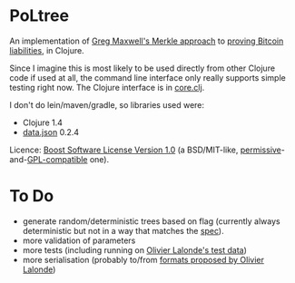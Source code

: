 PoLtree
=======

An implementation of [Greg Maxwell's Merkle approach][merkle] to [proving
Bitcoin liabilities][proving], in Clojure.

Since I imagine this is most likely to be used directly from other Clojure code
if used at all, the command line interface only really supports simple testing
right now.  The Clojure interface is in [core.clj](/zw/PoLtree/blob/master/src/uk/me/iwilcox/poltree/core.clj#L20).

I don't do lein/maven/gradle, so libraries used were:
 * Clojure 1.4
 * [data.json](/clojure/data.json) 0.2.4

Licence: [Boost Software License Version 1.0][bsl1] (a BSD/MIT-like,
[permissive][perm]-and-[GPL-compatible][fsf-bsl] one).

To Do
=====

* generate random/deterministic trees based on flag (currently always
  deterministic but not in a way that matches the [spec][s11n]).
* more validation of parameters
* more tests (including running on [Olivier Lalonde's test data][oltest])
* more serialisation (probably to/from [formats proposed by Olivier Lalonde][s11n])

 [merkle]: https://iwilcox.me.uk/2014/proving-bitcoin-reserves#merkle_top
 [proving]: https://iwilcox.me.uk/2014/proving-bitcoin-reserves
 [perm]: https://en.wikipedia.org/wiki/Permissive_free_software_licence
 [fsf-bsl]: https://www.gnu.org/licenses/license-list.html#boost
 [bsl1]: http://www.boost.org/LICENSE_1_0.txt
 [oltest]: /olalonde/blind-liability-proof/blob/master/test/accounts.json
 [s11n]: /olalonde/blind-liability-proof#serialized-data-formats-work-in-progress--draft
